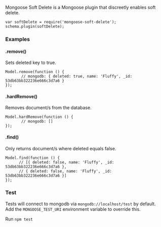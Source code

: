 Mongoose Soft Delete is a Mongoose plugin that discreetly enables soft delete. 
```
var softDelete = require('mongoose-soft-delete');
schema.plugin(softDelete);
```

### Examples

#### .remove()
Sets deleted key to true.
```
Model.remove(function () {
       // mongodb: { deleted: true, name: 'Fluffy', _id: 53db63bb322236e666c3d7a6 }
});
```
#### .hardRemove()
Removes document/s from the database.
```
Model.hardRemove(function () {
       // mongodb: []
});
```
#### .find()
Only returns document/s where deleted equals false.
```
Model.find(function () {
      // [{ deleted: false, name: 'Fluffy', _id: 53db63bb322236e666c3d7a6 },
      // { deleted: false, name: 'Fluffy', _id: 53db63bb322236e666c3d7a6 }]
});
```

### Test
Tests will connect to mongodb via `mongodb://localhost/test` by default. Add the `MONGOOSE_TEST_URI` environment variable to override this. 

Run `npm test` 
